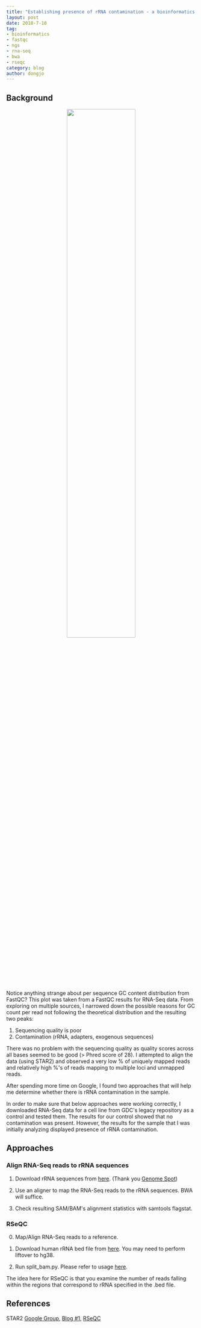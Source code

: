 ```yaml
---
title: "Establishing presence of rRNA contamination - a bioinformatics approach"
layout: post
date: 2018-7-10
tag:
- bioinformatics
- fastqc
- ngs
- rna-seq
- bwa
- rseqc
category: blog
author: dongjo
---
```

## Background

<div>
	<center>
		<img src="{{site.url}}/assets/images/blog/rRNA_contamination_example.PNG" width="60%"/>
	</center>
</div>
Notice anything strange about per sequence GC content distribution from FastQC? This plot was taken from a FastQC results for RNA-Seq data. From exploring on multiple sources, I narrowed down the possible reasons for GC count per read not following the theoretical distribution and the resulting two peaks:

1. Sequencing quality is poor
2. Contamination (rRNA, adapters, exogenous sequences)

There was no problem with the sequencing quality as quality scores across all bases seemed to be good (> Phred score of 28). I attempted to align the data (using STAR2) and observed a very low % of uniquely mapped reads and relatively high %'s of reads mapping to multiple loci and unmapped reads.

After spending more time on Google, I found two approaches that will help me determine whether there is rRNA contamination in the sample.

In order to make sure that below approaches were working correctly, I downloaded RNA-Seq data for a cell line from GDC's legacy repository as a control and tested them. The results for our control showed that no contamination was present. However, the results for the sample that I was initially analyzing displayed presence of rRNA contamination. 

## Approaches

### Align RNA-Seq reads to rRNA sequences

1. Download rRNA sequences from <a href="https://drive.google.com/file/d/0BweZVB8jfIwPRmt4T2FCRHdzdTg/view?usp=sharing">here</a>. (Thank you <a href="http://genomespot.blogspot.com">Genome Spot</a>)

2. Use an aligner to map the RNA-Seq reads to the rRNA sequences. BWA will suffice.

3. Check resulting SAM/BAM's alignment statistics with samtools flagstat.

### RSeQC

0. Map/Align RNA-Seq reads to a reference.

1. Download human rRNA bed file from <a href="https://sites.google.com/site/liguowangspublicsite/home/hg19_rRNA.bed" target="_blank">here</a>. You may need to perform liftover to hg38.

2. Run split_bam.py. Please refer to usage <a href="http://dldcc-web.brc.bcm.edu/lilab/liguow/CGI/rseqc/_build/html/index.html#spilt-bam-py" target="_blank">here</a>.

The idea here for RSeQC is that you examine the number of reads falling within the regions that correspond to rRNA specified in the .bed file.

## References

STAR2 <a href="https://groups.google.com/forum/#!forum/rna-star" target="_blank">Google Group</a>, <a href="http://genomespot.blogspot.com/2015/08/screen-for-rrna-contamination-in-rna.html" target="_blank">Blog #1</a>, <a href="http://rseqc.sourceforge.net/" target="_blank">RSeQC</a>